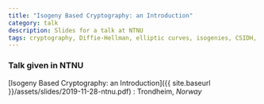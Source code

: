 ```yaml
---
title: "Isogeny Based Cryptography: an Introduction"
category: talk
description: Slides for a talk at NTNU
tags: cryptography, Diffie-Hellman, elliptic curves, isogenies, CSIDH, SIDH
---
```


### Talk given in NTNU

[Isogeny Based Cryptography: an Introduction]({{ site.baseurl }}/assets/slides/2019-11-28-ntnu.pdf)
: Trondheim, *Norway*
